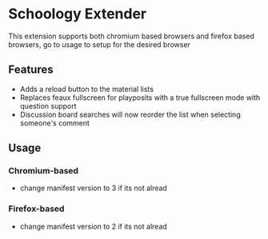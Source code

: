 # Schoology Extender

This extension supports both chromium based browsers and firefox based browsers, go to usage to setup for the desired browser

## Features
  - Adds a reload button to the material lists
  - Replaces feaux fullscreen for playposits with a true fullscreen mode with question support
  - Discussion board searches will now reorder the list when selecting someone's comment
## Usage
### Chromium-based
 - change manifest version to 3 if its not alread
### Firefox-based
 - change manifest version to 2 if its not alread
